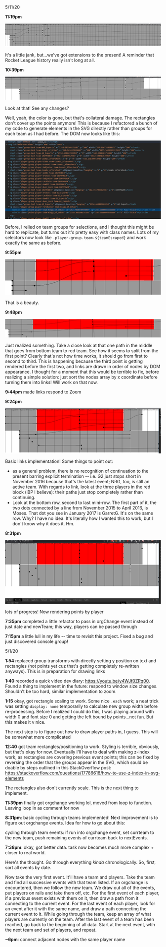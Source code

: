5/11/20

**11:19pm**

![](.pastes\2020-05-11-23-19-33.png)

It's a little jank, but...we've got extensions to the present! A reminder that Rocket League history really isn't long at all.

**10:39pm**

![](.pastes\2020-05-11-22-39-15.png)

Look at that! See any changes?

Well, yeah, the color is gone, but that's collateral damage. The rectangles don't cover up the points anymore! This is because I refactored a bunch of my code to generate elements in the SVG directly rather than groups for each team as I had before. The DOM now looks like this:

![](.pastes\2020-05-11-22-40-17.png)

Before, I relied on team groups for selections, and I thought this might be hard to replicate, but turns out it's pretty easy with class names. Lots of my selectors now look like `.player-group.team-${teamEscaped}` and work exactly the same as before.

**9:55pm**

![](.pastes\2020-05-11-21-55-23.png)

That is a beauty.

**9:48pm**

![](.pastes\2020-05-11-21-48-58.png)

Just realized something. Take a close look at that one path in the middle that goes from bottom team to red team. See how it seems to split from the first point? Clearly that's not how time works, it should go from first to second to third. This is happening because the third point is getting rendered before the first two, and links are drawn in order of nodes by DOM appearance. I thought for a moment that this would be terrible to fix, before realizing a simple solution: just sort the nodes array by x coordinate before turning them into links! Will work on that now.

**9:44pm** made links respond to Zoom

**9:24pm**

![](.pastes\2020-05-11-21-24-28.png)

Basic links implementation! Some things to point out:
- as a general problem, there is no recognition of continuation to the present barring explicit termination -- i.e. G2 just stops short in November 2016 because that's the latest event; NRG, too, is still an active team. With regards to link, look at the three players in the red block (iBP I believe): their paths just stop completely rather than continuing.
- Look at the bottom row, second to last mini-row. The first part of it, the two dots connected by a line from November 2015 to April 2016, is Moses. That dot you see in January 2017 is GarretG. It's on the same row. Why? I have no idea. It's literally how I wanted this to work, but I don't know why it does it. Hm.

**8:31pm**

![](.pastes\2020-05-11-20-32-14.png)

lots of progress! Now rendering points by player

**7:35pm** completed a little refactor to pass in orgChange event instead of just date and newTeam; this way, players can be passed through

**7:15pm** a little lull in my life -- time to revisit this project. Fixed a bug and just discovered console.group!

5/1/20

**1:54** replaced group transforms with directly setting y position on text and rectangles (not points yet cuz that's getting completely re-written anyways). This is in preparation for drawing links

**1:40** recorded a quick video dev diary: https://youtu.be/y4WJf0ZPq00. Found a thing to implement in the future: respond to window size changes. Shouldn't be too hard, similar implementation to zoom.

**1:15** okay, got rectangle scaling to work. Some nice `.each` work; a neat trick was setting `display: none` temporarily to calculate new group width before re-processing. Before I realized I could do this, I was playing around with width 0 and font size 0 and getting the left bound by points...not fun. But this makes it v nice.

The next step is to figure out how to draw player paths in, I guess. This will be somewhat more complicated

**12:40** got team rectangles/positioning to work. Styling is terrible, obviously, but that's okay for now. Eventually I'll have to deal with making z-index work, as rectangles are covering previous event points; this can be fixed by reversing the order that the groups appear in the SVG, which sould be doable by steps outlined in this StackOverflow post: https://stackoverflow.com/questions/17786618/how-to-use-z-index-in-svg-elements

The rectangles also don't currently scale. This is the next thing to implement.

**11:39pm** finally got orgchange working lol, moved from loop to function. Leaving loop in as comment for now

**8:31pm**: basic cycling through teams implemented! Next improvement is to figure out orgchange events. Idea for how to go about this:

cycling through team events: if run into orgchange event, set currteam to the new team, push remaining events of currteam back to nextEvents.

**7:38pm**: okay, got better data. task now becomes much more complex + closer to real world.

Here's the thought. Go through everything *kinda* chronologically. So, first, sort all events by date.

Now take the very first event. It'll have a team and players. Take the team and find all successive events with that team listed. If an orgchange is encountered, then we follow the new team. We draw out all of the events, put players on rails and take them off, etc. For the first event of each player, if a previous event exists with them on it, then draw a path from it connecting to the current event. For the last event of each player, look for an event after it with the same name, and draw a path connecting the current event to it. While going through the team, keep an array of what players are currently on the team. After the last event of a team has been reached, go back to the beginning of all data. Start at the next event, wtih the next team and set of players, and repeat.

**~6pm**: connect adjacent nodes with the same player name